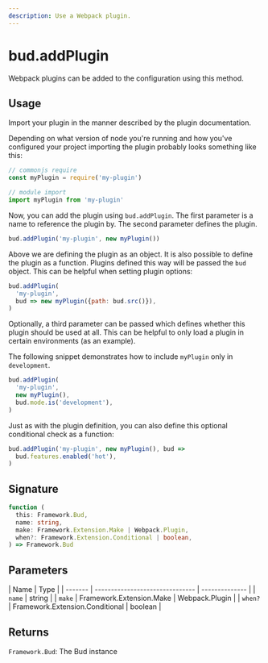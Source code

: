 ```yaml
---
description: Use a Webpack plugin.
---
```


# bud.addPlugin

Webpack plugins can be added to the configuration using this method.

## Usage

Import your plugin in the manner described by the plugin documentation.

Depending on what version of node you're running and how you've configured your project importing the plugin probably looks something like this:

```js
// commonjs require
const myPlugin = require('my-plugin')

// module import
import myPlugin from 'my-plugin'
```

Now, you can add the plugin using `bud.addPlugin`. The first parameter is a name to reference the plugin by. The second parameter defines the plugin.

```js
bud.addPlugin('my-plugin', new myPlugin())
```

Above we are defining the plugin as an object. It is also possible to define the plugin as a function. Plugins defined this way will be passed the `bud` object. This can be helpful when setting plugin options:

```js
bud.addPlugin(
  'my-plugin',
  bud => new myPlugin({path: bud.src()}),
)
```

Optionally, a third parameter can be passed which defines whether this plugin should be used at all. This can be helpful to only load a plugin in certain environments (as an example).

The following snippet demonstrates how to include `myPlugin` only in `development`.

```js
bud.addPlugin(
  'my-plugin',
  new myPlugin(),
  bud.mode.is('development'),
)
```

Just as with the plugin definition, you can also define this optional conditional check as a function:

```js
bud.addPlugin('my-plugin', new myPlugin(), bud =>
  bud.features.enabled('hot'),
)
```

## Signature

```ts
function (
  this: Framework.Bud,
  name: string,
  make: Framework.Extension.Make | Webpack.Plugin,
  when?: Framework.Extension.Conditional | boolean,
) => Framework.Bud
```

## Parameters

| Name    | Type                            |
| ------- | ------------------------------- | -------------- |
| `name`  | string                          |
| `make`  | Framework.Extension.Make        | Webpack.Plugin |
| `when?` | Framework.Extension.Conditional | boolean        |

## Returns

`Framework.Bud`: The Bud instance
